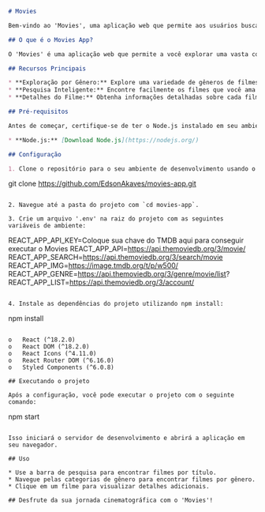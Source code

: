 ```markdown
# Movies

Bem-vindo ao 'Movies', uma aplicação web que permite aos usuários buscar e visualizar informações sobre filmes. A aplicação consome a API do TMDb (The Movie Database) para obter dados sobre filmes.

## O que é o Movies App?

O 'Movies' é uma aplicação web que permite a você explorar uma vasta coleção de filmes. Se você é um amante do cinema, um cinéfilo ávido ou alguém que busca inspiração para a próxima noite de cinema, nosso aplicativo é o seu companheiro perfeito.

## Recursos Principais

* **Exploração por Gênero:** Explore uma variedade de gêneros de filmes, desde ação empolgante até dramas emocionantes e comédias hilárias.
* **Pesquisa Inteligente:** Encontre facilmente os filmes que você ama com uma pesquisa inteligente e eficaz.
* **Detalhes do Filme:** Obtenha informações detalhadas sobre cada filme.

## Pré-requisitos

Antes de começar, certifique-se de ter o Node.js instalado em seu ambiente de desenvolvimento:

* **Node.js:** [Download Node.js](https://nodejs.org/)

## Configuração

1. Clone o repositório para o seu ambiente de desenvolvimento usando o comando:
```
git clone https://github.com/EdsonAkaves/movies-app.git
```

2. Navegue até a pasta do projeto com `cd movies-app`.

3. Crie um arquivo '.env' na raiz do projeto com as seguintes variáveis de ambiente:

```
REACT_APP_API_KEY=Coloque sua chave do TMDB aqui para conseguir executar o Movies
REACT_APP_API=https://api.themoviedb.org/3/movie/
REACT_APP_SEARCH=https://api.themoviedb.org/3/search/movie
REACT_APP_IMG=https://image.tmdb.org/t/p/w500/
REACT_APP_GENRE=https://api.themoviedb.org/3/genre/movie/list?
REACT_APP_LIST=https://api.themoviedb.org/3/account/
```

4. Instale as dependências do projeto utilizando npm install:

```
npm install
```

o	React (^18.2.0)
o	React DOM (^18.2.0)
o	React Icons (^4.11.0)
o	React Router DOM (^6.16.0)
o	Styled Components (^6.0.8)

## Executando o projeto

Após a configuração, você pode executar o projeto com o seguinte comando:

```
npm start
```

Isso iniciará o servidor de desenvolvimento e abrirá a aplicação em seu navegador.

## Uso

* Use a barra de pesquisa para encontrar filmes por título.
* Navegue pelas categorias de gênero para encontrar filmes por gênero.
* Clique em um filme para visualizar detalhes adicionais.

## Desfrute da sua jornada cinematográfica com o 'Movies'!
```
